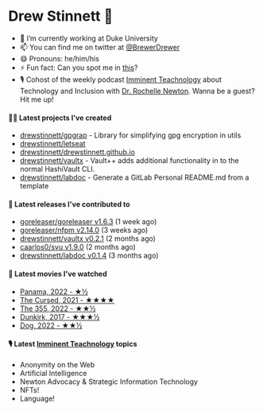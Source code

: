 
# Drew Stinnett 👋

- 🔭 I’m currently working at Duke University
- 📫 You can find me on twitter at [@BrewerDrewer](https://twitter.com/BrewerDrewer)
- 😄 Pronouns: he/him/his
- ⚡ Fun fact: Can you spot me in [this](https://www.youtube.com/watch?v=oL9WnB0qHBA)?
- 🎙 Cohost of the weekly podcast [Imminent Teachnology](https://podcast.imminentteachnology.com/) about Technology and Inclusion with [Dr. Rochelle Newton](https://www.linkedin.com/in/drrochellenewton/). Wanna be a guest? Hit me up!

#### 👨‍💻 Latest projects I've created
- [drewstinnett/gpgrap](https://github.com/drewstinnett/gpgrap) - Library for simplifying gpg encryption in utils
- [drewstinnett/letseat](https://github.com/drewstinnett/letseat)
- [drewstinnett/drewstinnett.github.io](https://github.com/drewstinnett/drewstinnett.github.io)
- [drewstinnett/vaultx](https://github.com/drewstinnett/vaultx) - Vault&#43;&#43; adds additional functionality in to the normal HashiVault CLI.
- [drewstinnett/labdoc](https://github.com/drewstinnett/labdoc) - Generate a GitLab Personal README.md from a template

#### 🚀 Latest releases I've contributed to
- [goreleaser/goreleaser v1.6.3](https://github.com/goreleaser/goreleaser/releases/tag/v1.6.3) (1 week ago)
- [goreleaser/nfpm v2.14.0](https://github.com/goreleaser/nfpm/releases/tag/v2.14.0) (3 weeks ago)
- [drewstinnett/vaultx v0.2.1](https://github.com/drewstinnett/vaultx/releases/tag/v0.2.1) (2 months ago)
- [caarlos0/svu v1.9.0](https://github.com/caarlos0/svu/releases/tag/v1.9.0) (2 months ago)
- [drewstinnett/labdoc v0.1.4](https://github.com/drewstinnett/labdoc/releases/tag/v0.1.4) (3 months ago)

#### 🍿 Latest movies I've watched
- [Panama, 2022 - ★½](https://letterboxd.com/mondodrew/film/panama-2022/)
- [The Cursed, 2021 - ★★★★](https://letterboxd.com/mondodrew/film/the-cursed-2021/)
- [The 355, 2022 - ★★½](https://letterboxd.com/mondodrew/film/the-355/)
- [Dunkirk, 2017 - ★★★½](https://letterboxd.com/mondodrew/film/dunkirk-2017/)
- [Dog, 2022 - ★★½](https://letterboxd.com/mondodrew/film/dog-2022/)

#### 🎙 Latest [Imminent Teachnology](https://podcast.imminentteachnology.com/) topics
- Anonymity on the Web
- Artificial Intelligence
- Newton Advocacy &amp; Strategic Information Technology
- NFTs!
- Language!